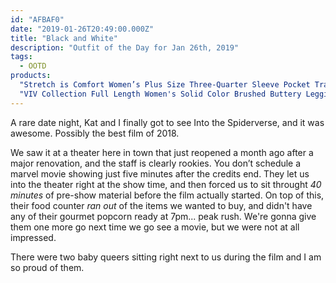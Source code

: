 ```yaml
---
id: "AFBAF0"
date: "2019-01-26T20:49:00.000Z"
title: "Black and White"
description: "Outfit of the Day for Jan 26th, 2019"
tags:
  - OOTD
products:
  "Stretch is Comfort Women’s Plus Size Three-Quarter Sleeve Pocket Trapeze Tunic (Black)": https://www.amazon.com/exec/obidos/ASIN/B01N28LNQA/curvyandtrans-20
  "VIV Collection Full Length Women's Solid Color Brushed Buttery Leggings (White)": https://www.amazon.com/exec/obidos/ASIN/B06ZZG99H4/curvyandtrans-20
---
```

A rare date night, Kat and I finally got to see Into the Spiderverse, and it was awesome. Possibly the best film of 2018.

We saw it at a theater here in town that just reopened a month ago after a major renovation, and the staff is clearly rookies. You don’t schedule a marvel movie showing just five minutes after the credits end. They let us into the theater right at the show time, and then forced us to sit throught _40 minutes_ of pre-show material before the film actually started. On top of this, their food counter _ran out_ of the items we wanted to buy, and didn't have any of their gourmet popcorn ready at 7pm... peak rush. We're gonna give them one more go next time we go see a movie, but we were not at all impressed.

There were two baby queers sitting right next to us during the film and I am so proud of them.
